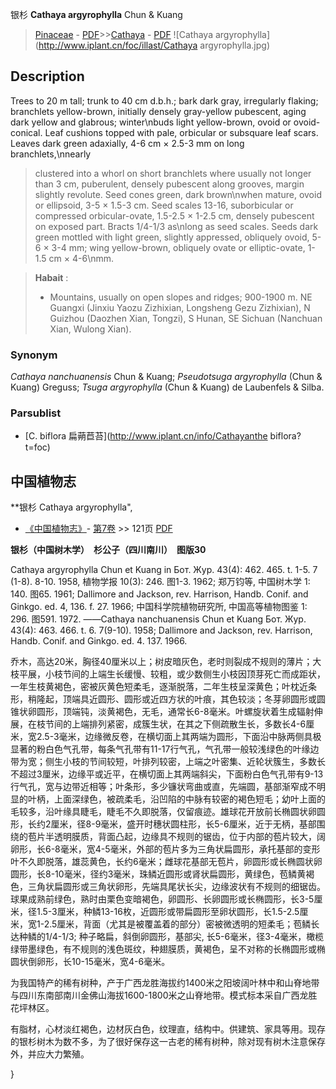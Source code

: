 银杉 **Cathaya argyrophylla** Chun & Kuang

> [Pinaceae](http://www.iplant.cn/info/Pinaceae?t=foc) - [PDF](http://www.iplant.cn/foc/pdf/Pinaceae.pdf)>>[Cathaya](http://www.iplant.cn/info/Cathaya?t=foc) - [PDF](http://www.iplant.cn/foc/pdf/Cathaya.pdf)
![Cathaya argyrophylla](http://www.iplant.cn/foc/illast/Cathaya argyrophylla.jpg)

## Description

Trees to 20 m tall; trunk to 40 cm d.b.h.; bark dark gray, irregularly flaking; branchlets yellow-brown, initially densely gray-yellow pubescent, aging dark yellow and glabrous; winter\nbuds light yellow-brown, ovoid or ovoid-conical. Leaf cushions topped with pale, orbicular or subsquare leaf scars. Leaves dark green adaxially, 4-6 cm × 2.5-3 mm on long branchlets,\nnearly 
> 
> clustered into a whorl on short branchlets where usually not longer than 3 cm, puberulent, densely pubescent along grooves, margin slightly revolute. Seed cones green, dark brown\nwhen mature, ovoid or ellipsoid, 3-5 × 1.5-3 cm. Seed scales 13-16, suborbicular or compressed orbicular-ovate, 1.5-2.5 × 1-2.5 cm, densely pubescent on exposed part. Bracts 1/4-1/3 as\nlong as seed scales. Seeds dark green mottled with light green, slightly appressed, obliquely ovoid, 5-6 × 3-4 mm; wing yellow-brown, obliquely ovate or elliptic-ovate, 1-1.5 cm × 4-6\nmm.


> **Habait** : 
>*  Mountains, usually on open slopes and ridges; 900-1900 m. NE Guangxi (Jinxiu Yaozu Zizhixian, Longsheng Gezu Zizhixian), N Guizhou (Daozhen Xian, Tongzi), S Hunan, SE Sichuan (Nanchuan Xian, Wulong Xian).

### Synonym
*Cathaya nanchuanensis* Chun & Kuang; *Pseudotsuga argyrophylla* (Chun & Kuang) Greguss; *Tsuga argyrophylla* (Chun & Kuang) de Laubenfels & Silba.



### Parsublist

* [C.  biflora  扁蒴苣苔](http://www.iplant.cn/info/Cathayanthe biflora?t=foc)

## 中国植物志



**银杉 Cathaya argyrophylla",



* [《中国植物志》](http://www.iplant.cn/frps)- [第7卷](http://www.iplant.cn/frps/vol/7) >> 121页 [PDF](http://www.iplant.cn/frps/pdf/7/121.pdf)


**银杉（中国树木学）　杉公子（四川南川）　图版30**

Cathaya argyrophylla Chun et Kuang in Бот. Жур. 43(4): 462. 465. t. 1-5. 7 (1-8). 8-10. 1958, 植物学报 10(3): 246. 图1-3. 1962; 郑万钧等, 中国树木学 1: 140. 图65. 1961; Dallimore and Jackson, rev. Harrison, Handb. Conif. and Ginkgo. ed. 4, 136. f. 27. 1966; 中国科学院植物研究所, 中国高等植物图鉴 1: 296. 图591. 1972. ——Cathaya nanchuanensis Chun et Kuang Бот. Жур. 43(4): 463. 466. t. 6. 7(9-10). 1958; Dallimore and Jackson, rev. Harrison, Handb. Conif. and Ginkgo. ed. 4. 137. 1966.

乔木，高达20米，胸径40厘米以上；树皮暗灰色，老时则裂成不规则的薄片；大枝平展，小枝节间的上端生长缓慢、较粗，或少数侧生小枝因顶芽死亡而成距状，一年生枝黄褐色，密被灰黄色短柔毛，逐渐脱落，二年生枝呈深黄色；叶枕近条形，稍隆起，顶端具近圆形、圆形或近四方状的叶痕，其色较淡；冬芽卵圆形或圆锥状卵圆形，顶端钝，淡黄褐色，无毛，通常长6-8毫米。叶螺旋状着生成辐射伸展，在枝节间的上端排列紧密，成簇生状，在其之下侧疏散生长，多数长4-6厘米，宽2.5-3毫米，边缘微反卷，在横切面上其两端为圆形，下面沿中脉两侧具极显著的粉白色气孔带，每条气孔带有11-17行气孔，气孔带一般较浅绿色的叶缘边带为宽；侧生小枝的节间较短，叶排列较密，上端之叶密集、近轮状簇生，多数长不超过3厘米，边缘平或近平，在横切面上其两端斜尖，下面粉白色气孔带有9-13行气孔，宽与边带近相等；叶条形，多少镰状弯曲或直，先端圆，基部渐窄成不明显的叶柄，上面深绿色，被疏柔毛，沿凹陷的中脉有较密的褐色短毛；幼叶上面的毛较多，沿叶缘具睫毛，睫毛不久即脱落，仅留痕迹。雄球花开放前长椭圆状卵圆形，长约2厘米，径8-9毫米，盛开时穗状圆柱形，长5-6厘米，近于无柄，基部围绕的苞片半透明膜质，背面凸起，边缘具不规则的锯齿，位于内部的苞片较大，阔卵形，长6-8毫米，宽4-5毫米，外部的苞片多为三角状扁圆形，承托基部的变形叶不久即脱落，雄蕊黄色，长约6毫米；雌球花基部无苞片，卵圆形或长椭圆状卵圆形，长8-10毫米，径约3毫米，珠鳞近圆形或肾状扁圆形，黄绿色，苞鳞黄褐色，三角状扁圆形或三角状卵形，先端具尾状长尖，边缘波状有不规则的细锯齿。球果成熟前绿色，熟时由栗色变暗褐色，卵圆形、长卵圆形或长椭圆形，长3-5厘米，径1.5-3厘米，种鳞13-16枚，近圆形或带扁圆形至卵状圆形，长1.5-2.5厘米，宽1-2.5厘米，背面（尤其是被覆盖着的部分）密被微透明的短柔毛；苞鳞长达种鳞的1/4-1/3; 种子略扁，斜倒卵圆形，基部尖, 长5-6毫米，径3-4毫米，橄榄绿带墨绿色，有不规则的浅色斑纹，种翅膜质，黄褐色，呈不对称的长椭圆形或椭圆状倒卵形，长10-15毫米，宽4-6毫米。

为我国特产的稀有树种，产于广西龙胜海拔约1400米之阳坡阔叶林中和山脊地带与四川东南部南川金佛山海拔1600-1800米之山脊地带。模式标本采自广西龙胜花坪林区。

有脂材，心材淡红褐色，边材灰白色，纹理直，结构中。供建筑、家具等用。现存的银杉树木为数不多，为了很好保存这一古老的稀有树种，除对现有树木注意保存外，并应大力繁殖。



}